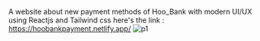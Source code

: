 A website about new payment methods of Hoo_Bank with modern UI/UX using Reactjs and Tailwind css
here's the link : https://hoobankpayment.netlify.app/
![p1](https://github.com/Sen-Yam/Payment/assets/96739035/9427112b-b2c9-4a89-9941-a4d66acb05e8)

